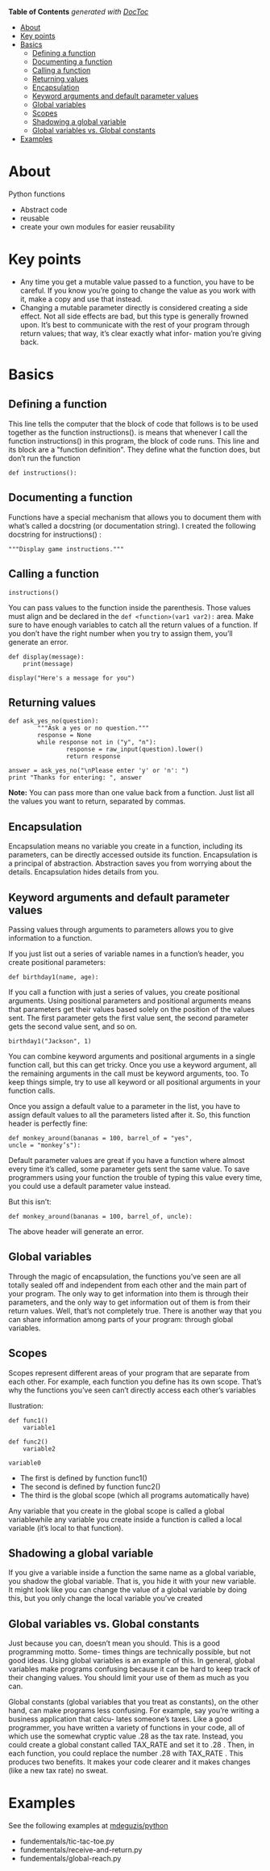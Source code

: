 <!-- START doctoc generated TOC please keep comment here to allow auto update -->
<!-- DON'T EDIT THIS SECTION, INSTEAD RE-RUN doctoc TO UPDATE -->
**Table of Contents**  *generated with [DocToc](https://github.com/thlorenz/doctoc)*

- [About](#about)
- [Key points](#key-points)
- [Basics](#basics)
  - [Defining a function](#defining-a-function)
  - [Documenting a function](#documenting-a-function)
  - [Calling a function](#calling-a-function)
  - [Returning values](#returning-values)
  - [Encapsulation](#encapsulation)
  - [Keyword arguments and default parameter values](#keyword-arguments-and-default-parameter-values)
  - [Global variables](#global-variables)
  - [Scopes](#scopes)
  - [Shadowing a global variable](#shadowing-a-global-variable)
  - [Global variables vs. Global constants](#global-variables-vs-global-constants)
- [Examples](#examples)

<!-- END doctoc generated TOC please keep comment here to allow auto update -->

# About

Python functions

* Abstract code
* reusable
* create your own modules for easier reusability

# Key points

* Any time you get a mutable value passed to a function, you have to be careful. If you know you’re going to change the value as you work with it, make a copy and use that instead.
* Changing a mutable parameter directly is considered creating a side effect. Not all side effects are bad, but this type is generally frowned upon. It’s best to communicate with the rest of your program through return values; that way, it’s clear exactly what infor- mation you’re giving back.

# Basics

## Defining a function

This line tells the computer that the block of code that follows is to be used together as the function instructions(). is means that whenever I call the function instructions() in this program, the block of code runs. This line and its block are a "function definition". They define what the function does, but don’t run the function

```
def instructions():
```

## Documenting a function

Functions have a special mechanism that allows you to document them with what’s called a docstring (or documentation string). I created the following docstring for instructions() :

```
"""Display game instructions."""
```

## Calling a function

```
instructions()
```

You can pass values to the function inside the parenthesis. Those values must align and be declared in the `def <function>(var1 var2):` area. Make sure to have enough variables to catch all the return values of a function. If you don’t have the right number when you try to assign them, you’ll generate an error.

```
def display(message):
    print(message)
    
display("Here's a message for you")
```

## Returning values

```
def ask_yes_no(question):
        """Ask a yes or no question."""
        response = None
        while response not in ("y", "n"):
                response = raw_input(question).lower()
                return response

answer = ask_yes_no("\nPlease enter 'y' or 'n': ")
print "Thanks for entering: ", answer
```

**Note:** You can pass more than one value back from a function. Just list all the values you want to
return, separated by commas.

## Encapsulation

Encapsulation means no variable you create in a function, including its parameters, can be directly accessed outside its function. Encapsulation is a principal of abstraction. Abstraction saves you from worrying about the details. Encapsulation hides details from you. 

##  Keyword arguments and default parameter values

Passing values through arguments to parameters allows you to give information to a function.

If you just list out a series of variable names in a function’s header, you create positional
parameters:

```
def birthday1(name, age):
```

If you call a function with just a series of values, you create positional arguments. Using positional parameters and positional arguments means that parameters get their values based solely on the position of the values sent. The first parameter gets the first value sent, the second parameter gets the second value sent, and so on.

```
birthday1("Jackson", 1)
```

You can combine keyword arguments and positional arguments in a single function call, but this can get tricky. Once you use a keyword argument, all the remaining arguments in the call must be keyword arguments, too. To keep things simple, try to use all keyword or all positional arguments in your function calls.

Once you assign a default value to a parameter in the list, you have to assign default values to all the parameters listed after it. So, this function header is perfectly fine:

```
def monkey_around(bananas = 100, barrel_of = "yes",
uncle = "monkey’s"):
```

Default parameter values are great if you have a function where almost every time it’s called, some parameter gets sent the same value. To save programmers using your function the trouble of typing this value every time, you could use a default parameter value instead.

But this isn’t:

```
def monkey_around(bananas = 100, barrel_of, uncle):
```

The above header will generate an error.

## Global variables

Through the magic of encapsulation, the functions you’ve seen are all totally sealed off and independent from each other and the main part of your program. The only way to get information into them is through their parameters, and the only way to get information out of them is from their return values. Well, that’s not completely true. There is another way that you can share information among parts of your program: through global variables.

## Scopes

Scopes represent different areas of your program that are separate from each other. For example, each function you define has its own scope. That’s why the functions you’ve seen can’t directly access each other’s variables

Ilustration:
```
def func1()
    variable1
    
def func2()
    variable2
    
variable0
```

* The first is defined by function func1()
* The second is defined by function func2()
* The third is the global scope (which all programs automatically have)

Any variable that you create in the global scope is called a global variablewhile any variable you create inside a function is called a local variable (it’s local to that function).

## Shadowing a global variable

If you give a variable inside a function the same name as a global variable, you shadow the
global variable. That is, you hide it with your new variable. It might look like you can change
the value of a global variable by doing this, but you only change the local variable you’ve
created

## Global variables vs. Global constants

Just because you can, doesn’t mean you should. This is a good programming motto. Some-
times things are technically possible, but not good ideas. Using global variables is an example
of this. In general, global variables make programs confusing because it can be hard to keep
track of their changing values. You should limit your use of them as much as you can.

Global constants (global variables that you treat as constants), on the other hand, can make
programs less confusing. For example, say you’re writing a business application that calcu-
lates someone’s taxes. Like a good programmer, you have written a variety of functions in
your code, all of which use the somewhat cryptic value .28 as the tax rate. Instead, you could
create a global constant called TAX_RATE and set it to .28 . Then, in each function, you could
replace the number .28 with TAX_RATE . This produces two benefits. It makes your code clearer
and it makes changes (like a new tax rate) no sweat.

# Examples

See the following examples at [mdeguzis/python](https://github.com/mdeguzis/python)

* fundementals/tic-tac-toe.py
* fundementals/receive-and-return.py
* fundementals/global-reach.py
